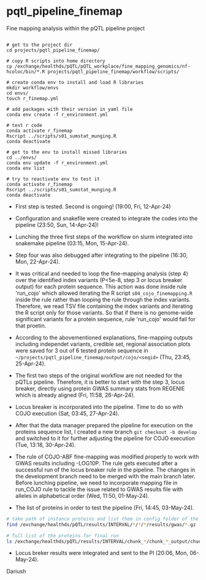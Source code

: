 # pqtl_pipeline_finemap
Fine mapping analysis within the pQTL pipeline project

```{bash}

# get to the project dir
cd projects/pqtl_pipeline_finemap/

# copy R scripts into home directory
cp /exchange/healthds/pQTL/pQTL_workplace/fine_mapping_genomics/nf-hcoloc/bin/*.R projects/pqtl_pipeline_finemap/workflow/scripts/

# create conda env to install and load R libraries
mkdir workflow/envs
cd envs/
touch r_finemap.yml

# add packages with their version in yaml file
conda env create -f r_environment.yml 

# test r code
conda activate r_finemap
Rscript ../scripts/s01_sumstat_munging.R 
conda deactivate

# get to the env to install missed libraries
cd ../envs/
conda env update -f r_environment.yml 
conda env list

# try to reactivate env to test it
conda activate r_finemap
Rscript ../scripts/s01_sumstat_munging.R
conda deactivate

```

- First step is tested. Second is ongoing! (19:00, Fri, 12-Apr-24)

- Configuration and snakefile were created to integrate the codes into the pipeline (23:50, Sun, 14-Apr-24)!

- Lunching the three first steps of the workflow on slurm integrated into snakemake pipeline (03:15, Mon, 15-Apr-24).

- Step four was also debugged after integrating to the pipeline (16:30, Mon, 22-Apr-24).

- It was critical and needed to loop the fine-mapping analysis (step 4) over the identified index variants (P<5e-8, step 3 or locus breaker output) for each protein sequence. This action was done inside rule 'run_cojo' which allowed iterating the R script `s04_cojo_finemapping.R` inside the rule rather than looping the rule through the index variants. Therefore, we read TSV file containing the index variants and iterating the R script only for those variants. So that if there is no genome-wide significant variants for a protein sequence, rule 'run_cojo' would fail for that proetin.

- According to the abovementioned explanations, fine-mapping outputs including independet variants, credible set, regional association plots were saved for 3 out of 6 tested protein sequence in `~/projects/pqtl_pipeline_finemap/output/cojo/<seqid>` (Thu, 23:45, 25-Apr-24).

- The first two steps of the original workflow are not needed for the pQTLs pipeline. Therefore, it is better to start with the step 3, locus breaker, directly using protein GWAS summary stats from REGENIE which is already aligned (Fri, 11:58, 26-Apr-24). 

- Locus breaker is incorporated into the pipeline. Time to do so with COJO execution (Sat, 03:45, 27-Apr-24).

- After that the data manager prepared the pipeline for execution on the proteins sequence list, I created a new branch `git checkout -b develop` and switched to it for further adjusting the pipeline for COJO execution (Tue, 13:18, 30-Apr-24).

- The rule of COJO-ABF fine-mapping was modified properly to work with GWAS results including -LOG10P. The rule gets executed after a successful run of the locus breaker rule in the pipeline. The changes in the development branch need to be merged with the main branch later. Before lunching pipeline, we need to incorporate mapping file in run_COJO rule to tackle the issue related to GWAS results file with alleles in alphabetical order (Wed, 11:50, 01-May-24).

- The list of proteins in order to test the pipeline (Fri, 14:45, 03-May-24).

```bash
# take path of instance proteins and list them in config folder of the pipeline 
find /exchange/healthds/pQTL/results/INTERVAL/*/*/*/results/gwas/*.gz | grep -E '19819.7|12708.91|12730.3|7930.3|7935.26|7943.16|13124.20' > path_list.txt /scratch/.../projects/conf/path_list.txt

# full list of the proteins for final run
ls /exchange/healthds/pQTL/results/INTERVAL/chunk_*/chunk_*_output/chunk_*/results/gwas/seq.*.gwas.regenie.gz > /scratch/.../projects/conf/path_list.txt
```

- Locus breker results were integrated and sent to the PI (20:06, Mon, 06-May-24).

Dariush